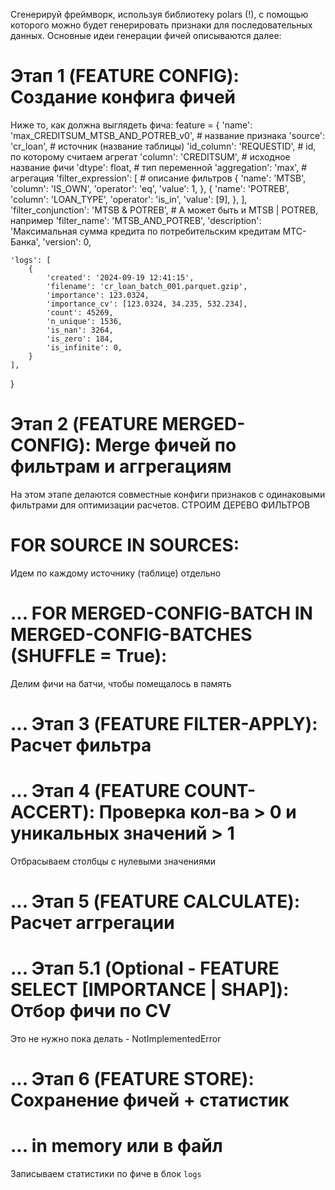 Сгенерируй фреймворк, используя библиотеку polars (!), с помощью которого можно будет генерировать признаки для последовательных данных.
Основные идеи генерации фичей описываются далее:

# Этап 1 (FEATURE CONFIG): Создание конфига фичей

Ниже то, как должна выглядеть фича:
feature = {
    'name': 'max_CREDITSUM_MTSB_AND_POTREB_v0', # название признака
    'source': 'cr_loan', # источник (название таблицы)
    'id_column': 'REQUESTID', # id, по которому считаем агрегат
    'column': 'CREDITSUM', # исходное название фичи
    'dtype': float, # тип переменной
    'aggregation': 'max', # агрегация
    'filter_expression': [ # описание фильтров
        {
            'name': 'MTSB',
            'column': 'IS_OWN',
            'operator': 'eq',
            'value': 1,
        },
        {
            'name': 'POTREB',
            'column': 'LOAN_TYPE',
            'operator': 'is_in',
            'value': [9],
        },
    ],
    'filter_conjunction': 'MTSB & POTREB', # А может быть и MTSB | POTREB, например
    'filter_name': 'MTSB_AND_POTREB', 
    'description': 'Максимальная сумма кредита по потребительским кредитам МТС-Банка',
    'version': 0,
    
    'logs': [
        {
            'created': '2024-09-19 12:41:15', 
            'filename': 'cr_loan_batch_001.parquet.gzip',
            'importance': 123.0324,
            'importance_cv': [123.0324, 34.235, 532.234],
            'count': 45269,
            'n_unique': 1536,
            'is_nan': 3264,
            'is_zero': 184,
            'is_infinite': 0,
        }
    ],
}

# Этап 2 (FEATURE MERGED-CONFIG): Merge фичей по фильтрам и аггрегациям
На этом этапе делаются совместные конфиги признаков с одинаковыми фильтрами для оптимизации расчетов. 
СТРОИМ ДЕРЕВО ФИЛЬТРОВ

# FOR SOURCE IN SOURCES:
Идем по каждому источнику (таблице) отдельно

# ... FOR MERGED-CONFIG-BATCH IN MERGED-CONFIG-BATCHES (SHUFFLE = True):
Делим фичи на батчи, чтобы помещалось в память

# ... Этап 3 (FEATURE FILTER-APPLY): Расчет фильтра

# ... Этап 4 (FEATURE COUNT-ACCERT): Проверка кол-ва > 0 и уникальных значений > 1
Отбрасываем столбцы с нулевыми значениями

# ... Этап 5 (FEATURE CALCULATE): Расчет аггрегации

# ... Этап 5.1 (Optional - FEATURE SELECT [IMPORTANCE | SHAP]): Отбор фичи по CV
Это не нужно пока делать - NotImplementedError

# ... Этап 6 (FEATURE STORE): Сохранение фичей + статистик
# ...                         in memory или в файл
Записываем статистики по фиче в блок `logs`
